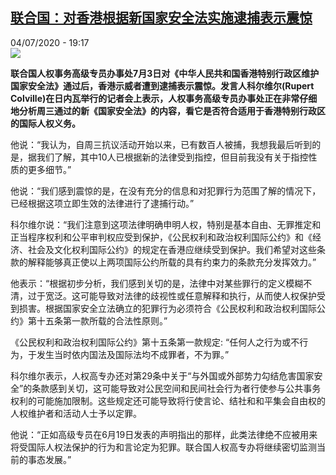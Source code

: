 <!--1593885374000-->
[联合国：对香港根据新国家安全法实施逮捕表示震惊](http://www.rfi.fr//cn/%E4%B8%AD%E5%9B%BD/20200704-%E8%81%94%E5%90%88%E5%9B%BD-%E5%AF%B9%E9%A6%99%E6%B8%AF%E6%A0%B9%E6%8D%AE%E6%96%B0%E5%9B%BD%E5%AE%B6%E5%AE%89%E5%85%A8%E6%B3%95%E5%AE%9E%E6%96%BD%E9%80%AE%E6%8D%95%E8%A1%A8%E7%A4%BA%E9%9C%87%E6%83%8A)
------

<div>04/07/2020 - 19:17</div><img src="https://s.rfi.fr/media/display/41cfde5a-be1a-11ea-89b0-005056bff430/w:310/p:16x9/640x410_policier-hong-kong-apres-manifestation-opposants-1er-juillet-2020.jpg"><p><strong>联合国人权事务高级专员办事处7月3日对《中华人民共和国香港特别行政区维护国家安全法》通过后，香港示威者遭到逮捕表示震惊。发言人科尔维尔(Rupert Colville)在日内瓦举行的记者会上表示，人权事务高级专员办事处正在非常仔细地分析周三通过的新《国家安全法》的内容，看它是否符合适用于香港特别行政区的国际人权义务。</strong></p><div class="t-content__body u-clearfix"><div class="m-interstitial"></div><p>他说：“我认为，自周三抗议活动开始以来，已有数百人被捕，我想我最后听到的是，据我们了解，其中10人已根据新的法律受到指控，但目前我没有关于指控性质的更多细节。”</p><p>他说：“我们感到震惊的是，在没有充分的信息和对犯罪行为范围了解的情况下，已经根据这项立即生效的法律进行了逮捕行动。”</p><p>科尔维尔说：“我们注意到这项法律明确申明人权，特别是基本自由、无罪推定和正当程序权利和公平审判权应受到保护，《公民权利和政治权利国际公约》和《经济、社会及文化权利国际公约》的规定在香港应继续受到保护。我们希望对这些条款的解释能够真正使以上两项国际公约所载的具有约束力的条款充分发挥效力。”</p><p>他表示：“根据初步分析，我们感到关切的是，法律中对某些罪行的定义模糊不清，过于宽泛。这可能导致对法律的歧视性或任意解释和执行，从而使人权保护受到损害。根据国家安全立法确立的犯罪行为必须符合《公民权利和政治权利国际公约》第十五条第一款所载的合法性原则。”</p><p>《公民权利和政治权利国际公约》第十五条第一款规定: “任何人之行为或不行为，于发生当时依内国法及国际法均不成罪者，不为罪。”</p><p>科尔维尔表示，人权高专办还对第29条中关于“与外国或外部势力勾结危害国家安全”的条款感到关切，这可能导致对公民空间和民间社会行为者行使参与公共事务权利的可能施加限制。这些规定还可能导致将行使言论、结社和和平集会自由权的人权维护者和活动人士予以定罪。</p><p>他说：“正如高级专员在6月19日发表的声明指出的那样，此类法律绝不应被用来将受国际人权法保护的行为和言论定为犯罪。联合国人权高专办将继续密切监测当前的事态发展。”</p><div class="o-self-promo o-self-promo--nl o-self-promo--hidden" data-selfpromo-newsletter></div><div class="o-self-promo o-self-promo--app o-self-promo--hidden" data-selfpromo-app></div></div>
